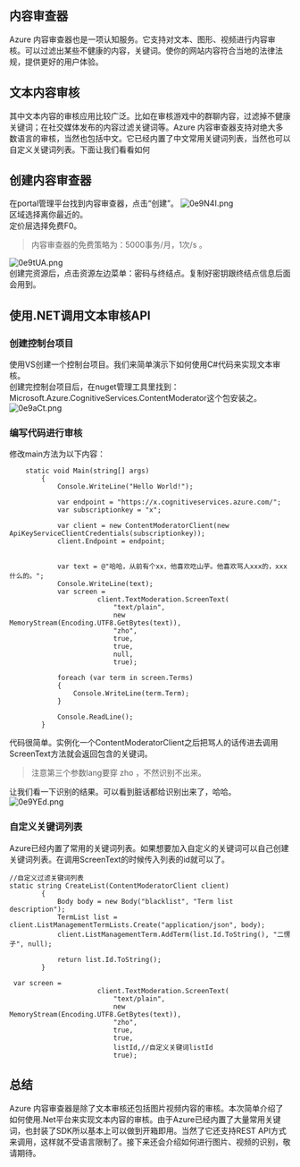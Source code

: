 ## 内容审查器
Azure 内容审查器也是一项认知服务。它支持对文本、图形、视频进行内容审核。可以过滤出某些不健康的内容，关键词。使你的网站内容符合当地的法律法规，提供更好的用户体验。   
## 文本内容审核
其中文本内容的审核应用比较广泛。比如在审核游戏中的群聊内容，过滤掉不健康关键词；在社交媒体发布的内容过滤关键词等。Azure 内容审查器支持对绝大多数语言的审核，当然也包括中文。它已经内置了中文常用关键词列表，当然也可以自定义关键词列表。下面让我们看看如何
## 创建内容审查器
在portal管理平台找到内容审查器，点击“创建”。
![0e9N4I.png](https://s1.ax1x.com/2020/09/29/0e9N4I.png)   
区域选择离你最近的。   
定价层选择免费F0。
> 内容审查器的免费策略为：5000事务/月，1次/s 。

![0e9tUA.png](https://s1.ax1x.com/2020/09/29/0e9tUA.png)   
创建完资源后，点击资源左边菜单：密码与终结点。复制好密钥跟终结点信息后面会用到。   
## 使用.NET调用文本审核API
### 创建控制台项目
使用VS创建一个控制台项目。我们来简单演示下如何使用C#代码来实现文本审核。   
创建完控制台项目后，在nuget管理工具里找到：Microsoft.Azure.CognitiveServices.ContentModerator这个包安装之。   
![0e9aCt.png](https://s1.ax1x.com/2020/09/29/0e9aCt.png)   
### 编写代码进行审核
修改main方法为以下内容：
```
    static void Main(string[] args)
        {
            Console.WriteLine("Hello World!");

            var endpoint = "https://x.cognitiveservices.azure.com/";
            var subscriptionkey = "x";

            var client = new ContentModeratorClient(new ApiKeyServiceClientCredentials(subscriptionkey));
            client.Endpoint = endpoint;


            var text = @"哈哈，从前有个xx，他喜欢吃山芋。他喜欢骂人xxx的，xxx什么的。";
            Console.WriteLine(text);
            var screen =
                      client.TextModeration.ScreenText(
                          "text/plain", 
                          new MemoryStream(Encoding.UTF8.GetBytes(text)),
                          "zho", 
                          true, 
                          true,
                          null,
                          true);

            foreach (var term in screen.Terms)
            {
                Console.WriteLine(term.Term);
            }

            Console.ReadLine();
        }
```
代码很简单。实例化一个ContentModeratorClient之后把骂人的话传进去调用ScreenText方法就会返回包含的关键词。
> 注意第三个参数lang要穿 zho ，不然识别不出来。

让我们看一下识别的结果。可以看到脏话都给识别出来了，哈哈。
![0e9YEd.png](https://s1.ax1x.com/2020/09/29/0e9YEd.png)   
### 自定义关键词列表
Azure已经内置了常用的关键词列表。如果想要加入自定义的关键词可以自己创建关键词列表。在调用ScreenText的时候传入列表的id就可以了。
```
//自定义过滤关键词列表
static string CreateList(ContentModeratorClient client)
        {
            Body body = new Body("blacklist", "Term list description");
            TermList list = client.ListManagementTermLists.Create("application/json", body);
            client.ListManagementTerm.AddTerm(list.Id.ToString(), "二愣子", null);

            return list.Id.ToString();
        }
```
```
 var screen =
                      client.TextModeration.ScreenText(
                          "text/plain", 
                          new MemoryStream(Encoding.UTF8.GetBytes(text)),
                          "zho", 
                          true, 
                          true,
                          listId,//自定义关键词listId
                          true);
```
## 总结
Azure 内容审查器是除了文本审核还包括图片视频内容的审核。本次简单介绍了如何使用.Net平台来实现文本内容的审核。由于Azure已经内置了大量常用关键词，也封装了SDK所以基本上可以做到开箱即用。当然了它还支持REST API方式来调用，这样就不受语言限制了。接下来还会介绍如何进行图片、视频的识别，敬请期待。
